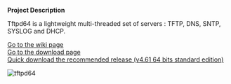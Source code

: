 **Project Description** 

Tftpd64 is a lightweight multi-threaded set of servers : TFTP, DNS, SNTP, SYSLOG and DHCP.  

>
 [Go to the wiki page](https://bitbucket.org/phjounin/tftpd64/wiki/)  
 [Go to the download page](https://bitbucket.org/phjounin/tftpd64/wiki/Download%20Tftpd64.md)  
 [Quick download the recommended release (v4.61 64 bits standard edition)](https://bitbucket.org/phjounin/tftpd64/raw/master/CurrentReleases/Tftpd64-4.61-setup.exe)  



![tftpd64](https://github.com/PJO2/tftpd64/raw/master/images/Documentation_tftpd32.jpg)

